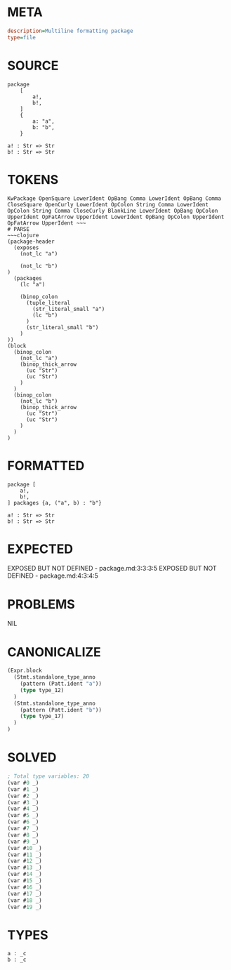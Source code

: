 # META
~~~ini
description=Multiline formatting package
type=file
~~~
# SOURCE
~~~roc
package
	[
		a!,
		b!,
	]
	{
		a: "a",
		b: "b",
	}

a! : Str => Str
b! : Str => Str
~~~
# TOKENS
~~~text
KwPackage OpenSquare LowerIdent OpBang Comma LowerIdent OpBang Comma CloseSquare OpenCurly LowerIdent OpColon String Comma LowerIdent OpColon String Comma CloseCurly BlankLine LowerIdent OpBang OpColon UpperIdent OpFatArrow UpperIdent LowerIdent OpBang OpColon UpperIdent OpFatArrow UpperIdent ~~~
# PARSE
~~~clojure
(package-header
  (exposes
    (not_lc "a")

    (not_lc "b")
)
  (packages
    (lc "a")

    (binop_colon
      (tuple_literal
        (str_literal_small "a")
        (lc "b")
      )
      (str_literal_small "b")
    )
))
(block
  (binop_colon
    (not_lc "a")
    (binop_thick_arrow
      (uc "Str")
      (uc "Str")
    )
  )
  (binop_colon
    (not_lc "b")
    (binop_thick_arrow
      (uc "Str")
      (uc "Str")
    )
  )
)
~~~
# FORMATTED
~~~roc
package [
	a!,
	b!,
] packages {a, ("a", b) : "b"}

a! : Str => Str
b! : Str => Str
~~~
# EXPECTED
EXPOSED BUT NOT DEFINED - package.md:3:3:3:5
EXPOSED BUT NOT DEFINED - package.md:4:3:4:5
# PROBLEMS
NIL
# CANONICALIZE
~~~clojure
(Expr.block
  (Stmt.standalone_type_anno
    (pattern (Patt.ident "a"))
    (type type_12)
  )
  (Stmt.standalone_type_anno
    (pattern (Patt.ident "b"))
    (type type_17)
  )
)
~~~
# SOLVED
~~~clojure
; Total type variables: 20
(var #0 _)
(var #1 _)
(var #2 _)
(var #3 _)
(var #4 _)
(var #5 _)
(var #6 _)
(var #7 _)
(var #8 _)
(var #9 _)
(var #10 _)
(var #11 _)
(var #12 _)
(var #13 _)
(var #14 _)
(var #15 _)
(var #16 _)
(var #17 _)
(var #18 _)
(var #19 _)
~~~
# TYPES
~~~roc
a : _c
b : _c
~~~
